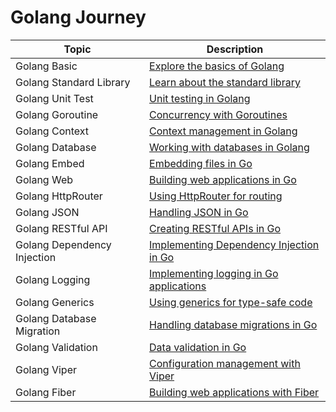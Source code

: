 # Golang Journey

| Topic                        | Description                                                 |
|------------------------------|-------------------------------------------------------------|
| Golang Basic                 | [Explore the basics of Golang](https://github.com/fhasnur/learn-golang/tree/main/golang-basic) |
| Golang Standard Library      | [Learn about the standard library](https://github.com/fhasnur/learn-golang/tree/main/golang-standar-library) |
| Golang Unit Test             | [Unit testing in Golang](https://github.com/fhasnur/learn-golang/tree/main/golang-unit-test) |
| Golang Goroutine             | [Concurrency with Goroutines](https://github.com/fhasnur/learn-golang/tree/main/golang-goroutine) |
| Golang Context               | [Context management in Golang](https://github.com/fhasnur/learn-golang/tree/main/golang-context) |
| Golang Database              | [Working with databases in Golang](https://github.com/fhasnur/learn-golang/tree/main/golang-database) |
| Golang Embed                 | [Embedding files in Go](https://github.com/fhasnur/golang-journey/tree/main/golang-embed) |
| Golang Web                   | [Building web applications in Go](https://github.com/fhasnur/learn-golang/tree/main/golang-web) |
| Golang HttpRouter            | [Using HttpRouter for routing](https://github.com/fhasnur/golang-journey/tree/main/golang-httprouter) |
| Golang JSON                  | [Handling JSON in Go](https://github.com/fhasnur/golang-journey/tree/main/golang-json) |
| Golang RESTful API           | [Creating RESTful APIs in Go](https://github.com/fhasnur/golang-journey/tree/main/golang-restful-api) |
| Golang Dependency Injection  | [Implementing Dependency Injection in Go](https://github.com/fhasnur/golang-journey/tree/main/golang-dependency-injection) |
| Golang Logging               | [Implementing logging in Go applications](https://github.com/fhasnur/golang-journey/tree/main/golang-logging) |
| Golang Generics              | [Using generics for type-safe code](https://github.com/fhasnur/golang-journey/tree/main/golang-generics) |
| Golang Database Migration    | [Handling database migrations in Go](https://github.com/fhasnur/learn-golang/tree/main/golang-database-migration) |
| Golang Validation            | [Data validation in Go](https://github.com/fhasnur/golang-journey/tree/main/golang-validation) |
| Golang Viper                 | [Configuration management with Viper](https://github.com/fhasnur/golang-journey/tree/main/golang-viper) |
| Golang Fiber                 | [Building web applications with Fiber](https://github.com/fhasnur/golang-journey/tree/main/golang-fiber) |
